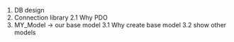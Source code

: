 1. DB design
2. Connection library
	2.1 Why PDO
3. MY_Model -> our base model
	3.1 Why create base model
	3.2 show other models
